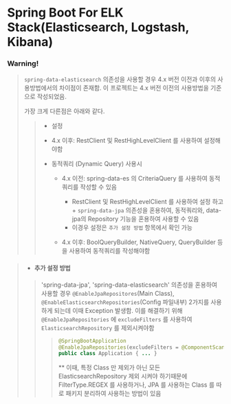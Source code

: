 # Spring Boot For ELK Stack(Elasticsearch, Logstash, Kibana)



### Warning!
>
>`spring-data-elasticsearch` 의존성을 사용할 경우 4.x 버전 이전과 이후의 사용방법에서의 차이점이 존재함.
>이 프로젝트는 4.x 버전 이전의 사용방법을 기준으로 작성되었음.
>
>가장 크게 다른점은 아래와 같다.
> 
>> + 설정
>> - 4.x 이후: RestClient 및 RestHighLevelClient 를 사용하여 설정해야함
>> 
>> - 동적쿼리 (Dynamic Query) 사용시
>>    - 4.x 이전: spring-data-es 의 CriteriaQuery 를 사용하여 동적쿼리를 작성할 수 있음
>>        - RestClient 및 RestHighLevelClient 를 사용하여 설정 하고 + `spring-data-jpa` 의존성을 혼용하여, 
>>        동적쿼리와, data-jpa의 Repository 기능을 혼용하여 사용할 수 있음
>>        * 이경우 설정은 `추가 설정 방법` 항목에서 확인 가능
>>        
>>    - 4.x 이후: BoolQueryBuilder, NativeQuery, QueryBuilder 등을 사용하여 동적쿼리를 작성해야함
>    
>  
 
>+ #### 추가 설정 방법 
>> 'spring-data-jpa', 'spring-data-elasticsearch' 의존성을 혼용하여 사용할 경우
>> `@EnableJpaRepositores`(Main Class), `@EnableElasticsearchRepositories`(Config 파일내부) 2가지를 사용하게 되는데 이때 Exception 발생함.
>> 이를 해결하기 위해 `@EnableJpaRepositories` 에 `excludeFilters` 를 사용하여 `ElasticsearchRepository` 를 제외시켜야함
>>> ```java
>>> @SpringBootApplication
>>> @EnableJpaRepositories(excludeFilters = @ComponentScan.Filter(type = FilterType.ASSIGNABLE_TYPE, classes = ElasticsearchRepository.class))
>>> public class Application { ... }
>>> ```
>>> ** 이때, 특정 Class 만 제외가 아닌 모든 ElasticsearchRepository 제외 시켜야 하기때문에 
>>> FilterType.REGEX 를 사용하거나, JPA 를 사용하는 Class 를 따로 패키지 분리하여 사용하는 방법이 있음
